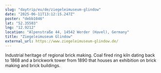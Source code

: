 ```yaml
---
slug: "daytrip/eu/de/ziegeleimuseum-glindow"
date: "2025-06-11T13:12:15.247Z"
poster: "debb1046"
lat: "52.35503"
lng: "12.9212"
location: "Alpenstraße 44, 14542 Werder (Havel), Germany"
title: "Ziegeleimuseum Glindow"
external_url: https://www.ziegeleimuseum-glindow.de/
---
```

Industrial heritage of regional brick making. Coal fired ring kiln dating back to 1868 and a brickwork tower from 1890 that houses an exhibition on brick making and brick buildings.